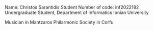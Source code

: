 Name: Christos Sarantidis
Student Number of code: inf2022182 Undergraduate Student, Department of Informatics Ionian University 

Musician in Mantzaros Philarmonic Society in Corfu 
